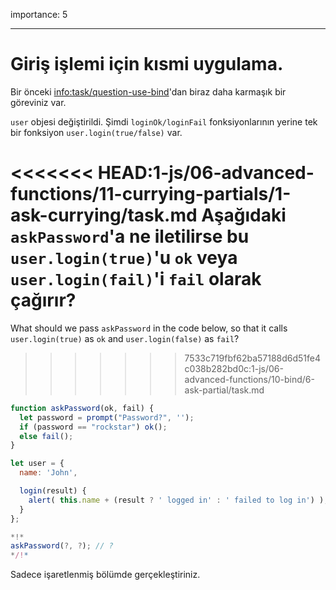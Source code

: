 importance: 5

---

# Giriş işlemi için kısmi uygulama.

Bir önceki <info:task/question-use-bind>'dan biraz daha karmaşık bir göreviniz var.

`user` objesi değiştirildi. Şimdi `loginOk/loginFail` fonksiyonlarının yerine tek bir fonksiyon `user.login(true/false)` var.

<<<<<<< HEAD:1-js/06-advanced-functions/11-currying-partials/1-ask-currying/task.md
Aşağıdaki `askPassword`'a ne iletilirse bu `user.login(true)`'u `ok` veya `user.login(fail)`'i `fail` olarak çağırır?
=======
What should we pass `askPassword` in the code below, so that it calls `user.login(true)` as `ok` and `user.login(false)` as `fail`?
>>>>>>> 7533c719fbf62ba57188d6d51fe4c038b282bd0c:1-js/06-advanced-functions/10-bind/6-ask-partial/task.md

```js
function askPassword(ok, fail) {
  let password = prompt("Password?", '');
  if (password == "rockstar") ok();
  else fail();
}

let user = {
  name: 'John',

  login(result) {
    alert( this.name + (result ? ' logged in' : ' failed to log in') );
  }
};

*!*
askPassword(?, ?); // ?
*/!*
```
Sadece işaretlenmiş bölümde gerçekleştiriniz.
